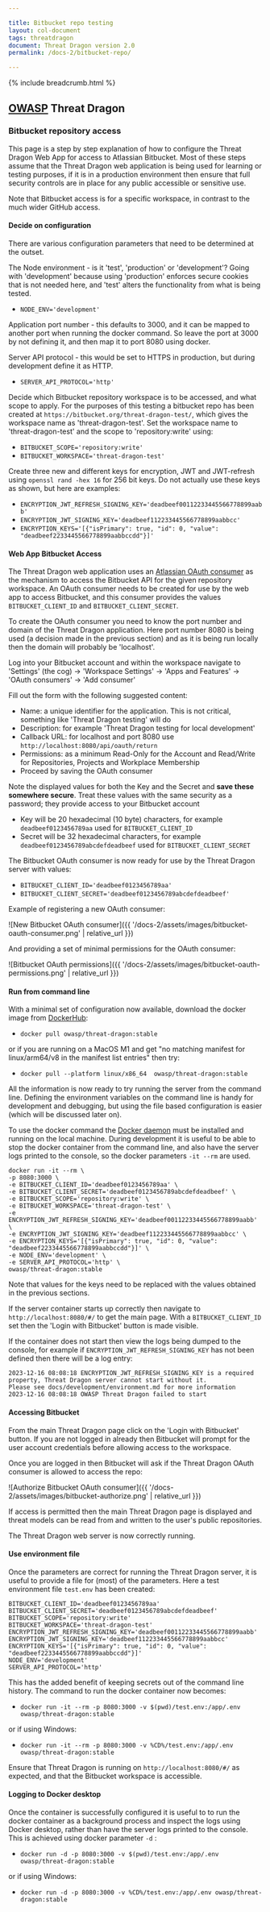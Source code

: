 ```yaml
---

title: Bitbucket repo testing
layout: col-document
tags: threatdragon
document: Threat Dragon version 2.0
permalink: /docs-2/bitbucket-repo/

---
```


{% include breadcrumb.html %}

## [OWASP](https://www.owasp.org) Threat Dragon

### Bitbucket repository access

This page is a step by step explanation of how to configure the Threat Dragon Web App for access to Atlassian Bitbucket.
Most of these steps assume that the Threat Dragon web application is being used for learning
or testing purposes, if it is in a production environment then ensure that full security controls are in place
for any public accessible or sensitive use.

Note that Bitbucket access is for a specific workspace, in contrast to the much wider GitHub access.

#### Decide on configuration

There are various configuration parameters that need to be determined at the outset.

The Node environment - is it 'test', 'production' or 'development'?
Going with 'development' because using 'production' enforces secure cookies that is not needed here,
and 'test' alters the functionality from what is being tested.

- `NODE_ENV='development'`

Application port number - this defaults to 3000, and it can be mapped to another port when running the docker command.
So leave the port at 3000 by not defining it, and then map it to port 8080 using docker.

Server API protocol - this would be set to HTTPS in production, but during development define it as HTTP.

- `SERVER_API_PROTOCOL='http'`

Decide which Bitbucket repository workspace is to be accessed, and what scope to apply.
For the purposes of this testing a bitbucket repo has been created at `https://bitbucket.org/threat-dragon-test/`,
which gives the workspace name as 'threat-dragon-test'.
Set the workspace name to 'threat-dragon-test' and the scope to 'repository:write' using:

- `BITBUCKET_SCOPE='repository:write'`
- `BITBUCKET_WORKSPACE='threat-dragon-test'`

Create three new and different keys for encryption, JWT and JWT-refresh using `openssl rand -hex 16` for 256 bit keys.
Do not actually use these keys as shown, but here are examples:

- `ENCRYPTION_JWT_REFRESH_SIGNING_KEY='deadbeef00112233445566778899aabb'`
- `ENCRYPTION_JWT_SIGNING_KEY='deadbeef112233445566778899aabbcc'`
- `ENCRYPTION_KEYS='[{"isPrimary": true, "id": 0, "value": "deadbeef2233445566778899aabbccdd"}]'`

#### Web App Bitbucket Access

The Threat Dragon web application uses an [Atlassian OAuth consumer][bitbucketoauth] as the mechanism to access
the Bitbucket API for the given repository workspace.
An OAuth consumer needs to be created for use by the web app to access Bitbucket,
and this consumer provides the values `BITBUCKET_CLIENT_ID` and `BITBUCKET_CLIENT_SECRET`.

To create the OAuth consumer you need to know the port number and domain of the Threat Dragon application.
Here port number 8080 is being used (a decision made in the previous section) and as it is being run locally
then the domain will probably be 'localhost'.

Log into your Bitbucket account and within the  workspace navigate to
'Settings' (the cog) -> 'Workspace Settings' -> 'Apps and Features' -> 'OAuth consumers' -> 'Add consumer'

Fill out the form with the following suggested content:

- Name: a unique identifier for the application. This is not critical, something like 'Threat Dragon testing' will do
- Description: for example 'Threat Dragon testing for local development'
- Callback URL: for localhost and port 8080 use `http://localhost:8080/api/oauth/return`
- Permissions: as a minimum Read-Only for the Account and Read/Write for Repositories, Projects and Workplace Membership
- Proceed by saving the OAuth consumer

Note the displayed values for both the Key and the Secret and **save these somewhere secure**.
Treat these values with the same security as a password; they provide access to your Bitbucket account

- Key will be 20 hexadecimal (10 byte) characters, for example `deadbeef0123456789aa` used for `BITBUCKET_CLIENT_ID`
- Secret will be 32 hexadecimal characters, for example `deadbeef0123456789abcdefdeadbeef` used for `BITBUCKET_CLIENT_SECRET`

The Bitbucket OAuth consumer is now ready for use by the Threat Dragon server with values:

- `BITBUCKET_CLIENT_ID='deadbeef0123456789aa'`
- `BITBUCKET_CLIENT_SECRET='deadbeef0123456789abcdefdeadbeef'`

Example of registering a new OAuth consumer:

![New Bitbucket OAuth consumer]({{ '/docs-2/assets/images/bitbucket-oauth-consumer.png' | relative_url }})

And providing a set of minimal permissions for the OAuth consumer:

![Bitbucket OAuth permissions]({{ '/docs-2/assets/images/bitbucket-oauth-permissions.png' | relative_url }})

#### Run from command line

With a minimal set of configuration now available, download the docker image from [DockerHub][dockerhub]:

- `docker pull owasp/threat-dragon:stable`

or if you are running on a MacOS M1 and get "no matching manifest for linux/arm64/v8 in the manifest list entries"
then try:

- `docker pull --platform linux/x86_64  owasp/threat-dragon:stable`

All the information is now ready to try running the server from the command line.
Defining the environment variables on the command line is handy for development and debugging,
but using the file based configuration is easier (which will be discussed later on).

To use the docker command the [Docker daemon][dockerinstall] must be installed and running on the local machine.
During development it is useful to be able to stop the docker container from the command line,
and also have the server logs printed to the console, so the docker parameters `-it --rm` are used.

```text
docker run -it --rm \
-p 8080:3000 \
-e BITBUCKET_CLIENT_ID='deadbeef0123456789aa' \
-e BITBUCKET_CLIENT_SECRET='deadbeef0123456789abcdefdeadbeef' \
-e BITBUCKET_SCOPE='repository:write' \
-e BITBUCKET_WORKSPACE='threat-dragon-test' \
-e ENCRYPTION_JWT_REFRESH_SIGNING_KEY='deadbeef00112233445566778899aabb' \
-e ENCRYPTION_JWT_SIGNING_KEY='deadbeef112233445566778899aabbcc' \
-e ENCRYPTION_KEYS='[{"isPrimary": true, "id": 0, "value": "deadbeef2233445566778899aabbccdd"}]' \
-e NODE_ENV='development' \
-e SERVER_API_PROTOCOL='http' \
owasp/threat-dragon:stable
```

Note that values for the keys need to be replaced with the values obtained in the previous sections.

If the server container starts up correctly then navigate to `http://localhost:8080/#/` to get the main page.
With a `BITBUCKET_CLIENT_ID` set then the 'Login with Bitbucket' button is made visible.

If the container does not start then view the logs being dumped to the console,
for example if `ENCRYPTION_JWT_REFRESH_SIGNING_KEY` has not been defined then there will be a log entry:

```text
2023-12-16 08:08:18 ENCRYPTION_JWT_REFRESH_SIGNING_KEY is a required property, Threat Dragon server cannot start without it.
Please see docs/development/environment.md for more information
2023-12-16 08:08:18 OWASP Threat Dragon failed to start
```

#### Accessing Bitbucket

From the main Threat Dragon page click on the 'Login with Bitbucket' button.
If you are not logged in already then Bitbucket will prompt for the user account credentials
before allowing access to the workspace.

Once you are logged in then Bitbucket will ask if the Threat Dragon OAuth consumer is allowed to access the repo:

![Authorize Bitbucket OAuth consumer]({{ '/docs-2/assets/images/bitbucket-authorize.png' | relative_url }})

If access is permitted then the main Threat Dragon page is displayed and threat models can be
read from and written to the user's public repositories.

The Threat Dragon web server is now correctly running.

#### Use environment file

Once the parameters are correct for running the Threat Dragon server,
it is useful to provide a file for (most) of the parameters. Here a test environment file `test.env` has been created:

```text
BITBUCKET_CLIENT_ID='deadbeef0123456789aa'
BITBUCKET_CLIENT_SECRET='deadbeef0123456789abcdefdeadbeef'
BITBUCKET_SCOPE='repository:write'
BITBUCKET_WORKSPACE='threat-dragon-test'
ENCRYPTION_JWT_REFRESH_SIGNING_KEY='deadbeef00112233445566778899aabb'
ENCRYPTION_JWT_SIGNING_KEY='deadbeef112233445566778899aabbcc'
ENCRYPTION_KEYS='[{"isPrimary": true, "id": 0, "value": "deadbeef2233445566778899aabbccdd"}]'
NODE_ENV='development'
SERVER_API_PROTOCOL='http'
```

This has the added benefit of keeping secrets out of the command line history.
The command to run the docker container now becomes:

- `docker run -it --rm -p 8080:3000 -v $(pwd)/test.env:/app/.env owasp/threat-dragon:stable`

or if using Windows:

- `docker run -it --rm -p 8080:3000 -v %CD%/test.env:/app/.env owasp/threat-dragon:stable`

Ensure that Threat Dragon is running on `http://localhost:8080/#/` as expected,
and that the Bitbucket workspace is accessible.

#### Logging to Docker desktop

Once the container is successfully configured it is useful to to run the docker container as a background process
and inspect the logs using Docker desktop, rather than have the server logs printed to the console.
This is achieved using docker parameter `-d` :

- `docker run -d -p 8080:3000 -v $(pwd)/test.env:/app/.env owasp/threat-dragon:stable`

or if using Windows:

- `docker run -d -p 8080:3000 -v %CD%/test.env:/app/.env owasp/threat-dragon:stable`

[dockerhub]: https://hub.docker.com/r/owasp/threat-dragon
[dockerinstall]: https://docs.docker.com/engine/install/
[bitbucketoauth]: https://developer.atlassian.com/server/jira/platform/oauth/
